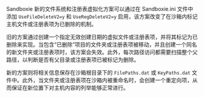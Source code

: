 Sandboxie 新的文件系统和注册表虚拟化方案可以通过在 Sandboxie.ini 文件中添加 `UseFileDeleteV2=y` 和 `UseRegDeleteV2=y` 启用，该方案改变了在沙箱内标记主机文件或注册表项为已删除的机制。

旧的方案通过创建一个指定无效创建日期的虚拟文件或注册表项，并将其标记为已删除来实现。当包含“已删除”项目的文件夹或注册表项被移动，并且创建一个同名的新文件夹或注册表项时，该方案会失效。此外，每次路径访问都需要扫描整个父路径，以判断是否有父目录或注册表项已被标记为删除。

新的方案则将相关信息保存在沙箱根目录下的 `FilePaths.dat` 或 `KeyPaths.dat` 文件中。此外，当文件夹或注册表项在沙箱内被重命名时，会创建一个重定向项，从而保证在新位置下对主机内容的列举能够正常进行。